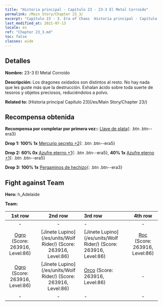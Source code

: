```yaml
---
title: "Historia principal - Capítulo 23 - 23-3 El Metal Corroído"
permalink: /Main Story/Chapter 23_3/
excerpt: "Capítulo 23 - 3. Era of Chaos  Historia principal - Capítulo 23_3. 23-3 El Metal Corroído"
last_modified_at: 2021-07-13
locale: es
ref: "Chapter 23_3.md"
toc: false
classes: wide
---
```


## Detalles

 **Nombre:** 23-3 El Metal Corroído

 **Descripción:** Los dragones oxidados son distintos al resto. No hay nada que les guste más que la destrucción. Exhalan ácido sobre toda suerte de tesoros y objetos preciosos, reduciéndolos a polvo.

 **Related to:** [Historia principal Capítulo 23](/es/Main Story/Chapter 23/)

## Recompensa obtenida

 **Recompensa por completar por primera vez::** [Llave de plata](/ItemsES/con_693/){: .btn .btn--era3}

 **Drop 1:** **100% 1x** [Mercurio secreto +2](/ItemsES/mat_77/){: .btn .btn--era5}

 **Drop 2:** **60% 0x** [Azufre eterno +1](/ItemsES/mat_71/){: .btn .btn--era5}, **40% 1x** [Azufre eterno +1](/ItemsES/mat_71/){: .btn .btn--era5}

 **Drop 3:** **100% 1x** [Pergaminos de hechizo](/ItemsES/con_694/){: .btn .btn--era3}


## Fight against Team
 **Hero:** h_Adelaide

 **Team:**


  | 1st row | 2nd row | 3rd row | 4th row |
  |:----:|:----:|:----|:----:|
  | - | - | - | - |
  | [Ogro](/es/units/Ogre/) (Score: 263916, Level:86)  | [Jinete Lupino](/es/units/Wolf Rider/) (Score: 263916, Level:86)  | [Jinete Lupino](/es/units/Wolf Rider/) (Score: 263916, Level:86)  | [Roc](/es/units/Roc/) (Score: 263916, Level:86)  |
  | [Ogro](/es/units/Ogre/) (Score: 263916, Level:86)  | [Jinete Lupino](/es/units/Wolf Rider/) (Score: 263916, Level:86)  | [Orco](/es/units/Orc/) (Score: 263916, Level:86)  | - |
  | - | - | - | - |


